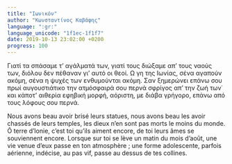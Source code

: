 ```yaml
---
title: "Ιωνικόν"
author: "Κωνσταντίνος Καβάφης"
language: ":gr:"
language_unicode: "1f1ec-1f1f7"
date: 2019-10-13 23:02:00 +0200
progress: 100
---
```

Γιατί τα σπάσαμε τ’ αγάλματά των,
γιατί τους διώξαμε απ’ τους ναούς των,
διόλου δεν πέθαναν γι’ αυτό οι θεοί.
Ω γη της Ιωνίας, σένα αγαπούν ακόμη,
σένα η ψυχές των ενθυμούνται ακόμη.
Σαν ξημερώνει επάνω σου πρωί αυγουστιάτικο
την ατμόσφαιρά σου περνά σφρίγος απ’ την ζωή των˙
και κάποτ’ αιθερία εφηβική μορφή,
αόριστη, με διάβα γρήγορο,
επάνω από τους λόφους σου περνά.



Nous avons beau avoir brisé leurs statues,
nous avons beau les avoir chassés de leurs temples,
les dieux n’en sont pas morts le moins du monde. 
Ô terre d’Ionie, c’est toi qu’ils aiment encore,
de toi leurs âmes se souviennent encore. 
Lorsque sur toi se lève un matin du mois d’août,
une vie venue d’eux passe en ton atmosphère ;
une forme adolescente, parfois
aérienne, indécise, au pas vif,
passe au dessus de tes collines.

